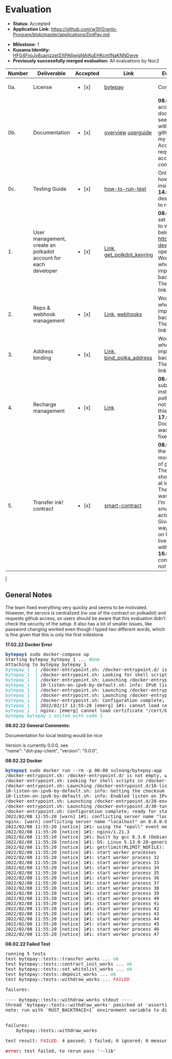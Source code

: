 # Evaluation

- **Status:** Accepted
- **Application Link:** https://github.com/w3f/Grants-Program/blob/master/applications/DotPay.md
* **Milestone:** 1
* **Kusama Identity:** [HFG4FvoJv8uanizzetS1tPA6wigNAiKuEHKcm1NaKNNDwve](https://polkascan.io/pre/kusama/account/HFG4FvoJv8uanizzetS1tPA6wigNAiKuEHKcm1NaKNNDwve)
* **Previously successfully merged evaluation:** All evaluations by Noc2

| Number | Deliverable | Accepted | Link | Evaluation Notes |
| ------ | ----------- | -------- | ---- |----------------- |
| 0a. | License | <ul><li>[x] </li></ul> | [bytepay](https://github.com/bytepayment/bytepay/blob/main/LICENSE) | Correct License |
| 0b. | Documentation | <ul><li>[x] </li></ul> | [overview](https://bytepay.online/docs/bytepay-overview) [userguide](https://bytepay.online/docs/bytepay-userguide) | **08.02.22:** Can’t access the documentation or see anything without login via github and sharing my data. **14.02.22:** Access no longer requires a log in and according to the contract |
| 0c. | Testing Guide | <ul><li>[x] </li></ul> | [how-to-run-test](https://github.com/bytepayment/bytepay#how-to-run-test) | Only description on how to run tests inside docker. **14.02.22:** Added description on how to run it local |
| 1. | User management, create an polkadot account for each developer | <ul><li>[x] </li></ul> | [Link](https://github.com/bytepayment/bytepay#how-to-run-this-project-dev-mode), [get_polkdot_keyring](https://github.com/bytepayment/bytepay/blob/main/cloudfuncs/get_polkdot_keyring/index.ts) | **08.02.22:** Docker set up doesn't seem to work for me, see below. http://bytepay.local-dev.host/ doesn't open **14.02.22** Works. Not sure where it’s implemented in the backend. **16.02.22:** They shared the links |
| 2. | Repo & webhook management| <ul><li>[x] </li></ul> | [Link](https://bytepay.online/bind), [webhooks](https://github.com/bytepayment/bytepay/blob/main/cloudfuncs/webhooks/index.ts) | Works. Not sure where it’s implemented in the backend. **16.02.22:** They shared the links |
| 3. | Address binding | <ul><li>[x] </li></ul> | [Link](https://bytepay.online/settings/address), [bind_polka_address](https://github.com/bytepayment/bytepay/blob/main/cloudfuncs/bind_polka_address/index.ts) | Works. Not sure where it’s implemented in the backend. **16.02.22:** They shared the links | 
| 4. | Recharge management | <ul><li>[x] </li></ul> | [Link](https://bytepay.online/property) | **08.02.22:** Shows a substrate account instead of a polkakdot address, not sure how to fund this account **17.02.22:** New Docker Error, but it was immediately fixed |
| 5. | Transfer ink! contract| <ul><li>[x] </li></ul> | [smart-contract](https://github.com/bytepayment/bytepay/tree/main/smart-contract) | **08.02.22:** Test fail, the contract seems mostly to be a copy of [contract-transfer](https://github.com/paritytech/ink/blob/ba7e8edbae4a3dd8460b37d4ee30cf31f00a2fc3/examples/contract-transfer/lib.rs). The documentation should be updated at least **14.02.22:** The documentation was updated. But I’m not sure how the smart contract is actually integrated. Given there is now way to deploy this on Polkadot and the live version works with DOTs! **16.02.22:** The contract is actually not integrated
 | 

## General Notes

The team fixed everything very quickly and seems to be motivated. However, the service is centralized (no use of the contract on polkadot) and requests github access, so users should be aware that this evaluation didn’t check the security of the setup. It also has a lot of smaller issues, like password changing worked even though I typed two different words, which is fine given that this is only the first milestone. 

**17.02.22 Docker Error** 

<pre><font color="#12488B"><b>bytepay</b></font>$ sudo docker-compose up
Starting bytepay_bytepay_1 ... <font color="#26A269">done</font>
Attaching to bytepay_bytepay_1
<font color="#2AA1B3">bytepay_1  |</font> /docker-entrypoint.sh: /docker-entrypoint.d/ is not empty, will attempt to perform configuration
<font color="#2AA1B3">bytepay_1  |</font> /docker-entrypoint.sh: Looking for shell scripts in /docker-entrypoint.d/
<font color="#2AA1B3">bytepay_1  |</font> /docker-entrypoint.sh: Launching /docker-entrypoint.d/10-listen-on-ipv6-by-default.sh
<font color="#2AA1B3">bytepay_1  |</font> 10-listen-on-ipv6-by-default.sh: info: IPv6 listen already enabled
<font color="#2AA1B3">bytepay_1  |</font> /docker-entrypoint.sh: Launching /docker-entrypoint.d/20-envsubst-on-templates.sh
<font color="#2AA1B3">bytepay_1  |</font> /docker-entrypoint.sh: Launching /docker-entrypoint.d/30-tune-worker-processes.sh
<font color="#2AA1B3">bytepay_1  |</font> /docker-entrypoint.sh: Configuration complete; ready for start up
<font color="#2AA1B3">bytepay_1  |</font> 2022/02/17 12:55:28 [emerg] 1#1: cannot load certificate &quot;/cert/bytepay.online.fullchain.pem&quot;: BIO_new_file() failed (SSL: error:02001002:system library:fopen:No such file or directory:fopen(&apos;/cert/bytepay.online.fullchain.pem&apos;,&apos;r&apos;) error:2006D080:BIO routines:BIO_new_file:no such file)
<font color="#2AA1B3">bytepay_1  |</font> nginx: [emerg] cannot load certificate &quot;/cert/bytepay.online.fullchain.pem&quot;: BIO_new_file() failed (SSL: error:02001002:system library:fopen:No such file or directory:fopen(&apos;/cert/bytepay.online.fullchain.pem&apos;,&apos;r&apos;) error:2006D080:BIO routines:BIO_new_file:no such file)
<font color="#2AA1B3">bytepay_bytepay_1 exited with code 1</font>
</pre>

**08.02.22 General Comments:**

Documentation for local testing would be nice 

Version is currently 0.0.0, see  
 "name": "dot-pay-client",
  "version": "0.0.0",


**08.02.22 Docker**

  <pre><font color="#12488B"><b>bytepay</b></font>$ sudo docker run --rm -p 80:80 sulnong/bytepay:app
/docker-entrypoint.sh: /docker-entrypoint.d/ is not empty, will attempt to perform configuration
/docker-entrypoint.sh: Looking for shell scripts in /docker-entrypoint.d/
/docker-entrypoint.sh: Launching /docker-entrypoint.d/10-listen-on-ipv6-by-default.sh
10-listen-on-ipv6-by-default.sh: info: Getting the checksum of /etc/nginx/conf.d/default.conf
10-listen-on-ipv6-by-default.sh: info: Enabled listen on IPv6 in /etc/nginx/conf.d/default.conf
/docker-entrypoint.sh: Launching /docker-entrypoint.d/20-envsubst-on-templates.sh
/docker-entrypoint.sh: Launching /docker-entrypoint.d/30-tune-worker-processes.sh
/docker-entrypoint.sh: Configuration complete; ready for start up
2022/02/08 11:55:20 [warn] 1#1: conflicting server name &quot;localhost&quot; on 0.0.0.0:80, ignored
nginx: [warn] conflicting server name &quot;localhost&quot; on 0.0.0.0:80, ignored
2022/02/08 11:55:20 [notice] 1#1: using the &quot;epoll&quot; event method
2022/02/08 11:55:20 [notice] 1#1: nginx/1.21.3
2022/02/08 11:55:20 [notice] 1#1: built by gcc 8.3.0 (Debian 8.3.0-6) 
2022/02/08 11:55:20 [notice] 1#1: OS: Linux 5.13.0-28-generic
2022/02/08 11:55:20 [notice] 1#1: getrlimit(RLIMIT_NOFILE): 1048576:1048576
2022/02/08 11:55:20 [notice] 1#1: start worker processes
2022/02/08 11:55:20 [notice] 1#1: start worker process 32
2022/02/08 11:55:20 [notice] 1#1: start worker process 33
2022/02/08 11:55:20 [notice] 1#1: start worker process 34
2022/02/08 11:55:20 [notice] 1#1: start worker process 35
2022/02/08 11:55:20 [notice] 1#1: start worker process 36
2022/02/08 11:55:20 [notice] 1#1: start worker process 37
2022/02/08 11:55:20 [notice] 1#1: start worker process 38
2022/02/08 11:55:20 [notice] 1#1: start worker process 39
2022/02/08 11:55:20 [notice] 1#1: start worker process 40
2022/02/08 11:55:20 [notice] 1#1: start worker process 41
2022/02/08 11:55:20 [notice] 1#1: start worker process 42
2022/02/08 11:55:20 [notice] 1#1: start worker process 43
2022/02/08 11:55:20 [notice] 1#1: start worker process 44
2022/02/08 11:55:20 [notice] 1#1: start worker process 45
2022/02/08 11:55:20 [notice] 1#1: start worker process 46
2022/02/08 11:55:20 [notice] 1#1: start worker process 47
</pre>

**08.02.22 Failed Test**

<pre>running 5 tests
test bytepay::tests::transfer_works ... <font color="#26A269">ok</font>
test bytepay::tests::contract_init_works ... <font color="#26A269">ok</font>
test bytepay::tests::set_whitelist_works ... <font color="#26A269">ok</font>
test bytepay::tests::deposit_works ... <font color="#26A269">ok</font>
test bytepay::tests::withdraw_works ... <font color="#C01C28">FAILED</font>

failures:

---- bytepay::tests::withdraw_works stdout ----
thread &apos;bytepay::tests::withdraw_works&apos; panicked at &apos;assertion failed: self.env().transfer(caller, amount).is_ok()&apos;, lib.rs:69:13
note: run with `RUST_BACKTRACE=1` environment variable to display a backtrace


failures:
    bytepay::tests::withdraw_works

test result: <font color="#C01C28">FAILED</font>. 4 passed; 1 failed; 0 ignored; 0 measured; 0 filtered out; finished in 0.00s

<font color="#C01C28"><b>error</b></font><b>:</b> test failed, to rerun pass &apos;--lib&apos;
</pre>
